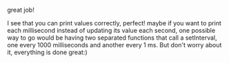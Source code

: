 great job!

I see that you can print values correctly, perfect! maybe if you want to print each millisecond instead of updating its value each second, one possible way to go would be having two separated functions that call a setInterval, one every 1000 milliseconds and another every 1 ms.
But don't worry about it, everything is done great:)
